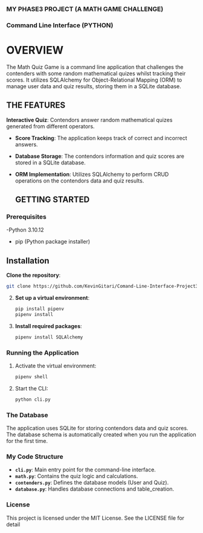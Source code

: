 ### MY PHASE3 PROJECT (A MATH GAME CHALLENGE) 

### Command Line Interface (PYTHON)
   
   # OVERVIEW 
The Math Quiz Game is a command line application that challenges the contenders with some random mathematical quizes whilst tracking their scores.
It utilizes SQLAlchemy for Object-Relational Mapping (ORM) to manage user data and quiz results, storing them in a SQLite database.

## THE FEATURES
**Interactive Quiz**: Contendors answer random mathematical quizes generated from different operators.
- **Score Tracking**: The application keeps track of correct and incorrect answers.
- **Database Storage**: The contendors information and quiz scores are stored in a SQLite database.
- **ORM Implementation**: Utilizes SQLAlchemy to perform CRUD operations on the contendors data and quiz results.

  ## GETTING STARTED

### Prerequisites
 -Python 3.10.12
- pip (Python package installer)

## Installation
**Clone the repository**:
   ```bash
   git clone https://github.com/KevinGitari/Comand-Line-Interface-Project3
   ```

2. **Set up a virtual environment**:
   ```bash
   pip install pipenv
   pipenv install
   ```

3. **Install required packages**:
   ```bash
   pipenv install SQLAlchemy
   ```

### Running the Application
1. Activate the virtual environment:
   ```bash
   pipenv shell
   ```

2. Start the CLI:
   ```bash
   python cli.py
   ```

### The Database
The application uses SQLite for storing contendors data and quiz scores. The database schema is automatically created when you run the application for the first time.

### My Code Structure
- **`cli.py`**: Main entry point for the command-line interface.
- **`math.py`**: Contains the quiz logic and calculations.
- **`contenders.py`**: Defines the database models (User and Quiz).
- **`database.py`**: Handles database connections and table_creation.

### License
This project is licensed under the MIT License. See the LICENSE file for detail





